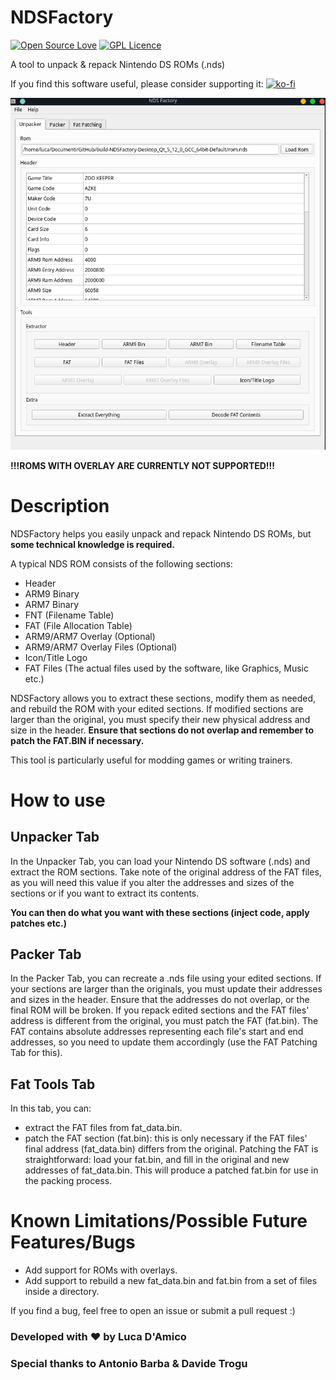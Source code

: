 # NDSFactory
[![Open Source Love](https://badges.frapsoft.com/os/v1/open-source.svg?v=103)](https://github.com/ellerbrock/open-source-badges/)
[![GPL Licence](https://badges.frapsoft.com/os/gpl/gpl.png?v=103)](https://opensource.org/licenses/GPL-3.0/)


A tool to unpack &amp; repack Nintendo DS ROMs (.nds)

If you find this software useful, please consider supporting it: 
[![ko-fi](https://www.ko-fi.com/img/githubbutton_sm.svg)](https://ko-fi.com/Z8Z511SOI)

![screenshot](https://raw.githubusercontent.com/Luca1991/NDSFactory/master/screenshot.png)

**!!!ROMS WITH OVERLAY ARE CURRENTLY NOT SUPPORTED!!!**

# Description

NDSFactory helps you easily unpack and repack Nintendo DS ROMs, but **some technical knowledge is required.**

A typical NDS ROM consists of the following sections:
* Header
* ARM9 Binary
* ARM7 Binary
* FNT (Filename Table)
* FAT (File Allocation Table)
* ARM9/ARM7 Overlay (Optional)
* ARM9/ARM7 Overlay Files (Optional)
* Icon/Title Logo
* FAT Files (The actual files used by the software, like Graphics, Music etc.)

NDSFactory allows you to extract these sections, modify them as needed, and rebuild the ROM with your edited sections. If modified sections are larger than the original, you must specify their new physical address and size in the header. **Ensure that sections do not overlap and remember to patch the FAT.BIN if necessary.**

This tool is particularly useful for modding games or writing trainers.

# How to use

## Unpacker Tab
In the Unpacker Tab, you can load your Nintendo DS software (.nds) and extract the ROM sections. Take note of the original address of the FAT files, as you will need this value if you alter the addresses and sizes of the sections or if you want to extract its contents.

**You can then do what you want with these sections (inject code, apply patches etc.)**

## Packer Tab
In the Packer Tab, you can recreate a .nds file using your edited sections. If your sections are larger than the originals, you must update their addresses and sizes in the header. Ensure that the addresses do not overlap, or the final ROM will be broken. If you repack edited sections and the FAT files' address is different from the original, you must patch the FAT (fat.bin). The FAT contains absolute addresses representing each file's start and end addresses, so you need to update them accordingly (use the FAT Patching Tab for this).

## Fat Tools Tab
In this tab, you can:
* extract the FAT files from fat_data.bin.
* patch the FAT section (fat.bin): this is only necessary if the FAT files' final address (fat_data.bin) differs from the original. Patching the FAT is straightforward: load your fat.bin, and fill in the original and new addresses of fat_data.bin. This will produce a patched fat.bin for use in the packing process.

# Known Limitations/Possible Future Features/Bugs

* Add support for ROMs with overlays.
* Add support to rebuild a new fat_data.bin and fat.bin from a set of files inside a directory.

If you find a bug, feel free to open an issue or submit a pull request :)

### Developed with ❤ by Luca D'Amico
### Special thanks to Antonio Barba & Davide Trogu
